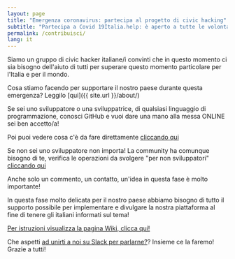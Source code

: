 ```yaml
---
layout: page
title: "Emergenza coronavirus: partecipa al progetto di civic hacking"
subtitle: "Partecipa a Covid 19Italia.help: è aperto a tutte le volontarie e tutti i volontari che desiderano collaborare."
permalink: /contribuisci/
lang: it
---
```


Siamo un gruppo di civic hacker italiane/i convinti che in questo momento ci sia bisogno dell'aiuto di tutti per superare questo momento particolare per l'Italia e per il mondo.

Cosa stiamo facendo per supportare il nostro paese durante questa emergenza? Leggilo [qui]({{ site.url }}/about/)

Se sei uno sviluppatore o una sviluppatrice, di qualsiasi linguaggio di programmazione, conosci GitHub e vuoi dare una mano alla messa ONLINE sei ben accetto/a!

Poi puoi vedere cosa c'è da fare direttamente [cliccando qui](https://github.com/emergenzeHack/covid19italia/issues)

Se non sei uno sviluppatore non importa! La community ha comunque bisogno di te,
verifica le operazioni da svolgere "per non sviluppatori" [cliccando qui](https://github.com/emergenzeHack/covid19italia/issues)

Anche solo un commento, un contatto, un'idea in questa fase è molto importante!

In questa fase molto delicata per il nostro paese abbiamo bisogno di tutto il supporto possibile per implementare e divulgare la nostra piattaforma al fine di tenere gli italiani informati sul tema!

[Per istruzioni visualizza la pagina Wiki, clicca qui!](https://www.covid19italia.help/wiki/)

Che aspetti [ad unirti a noi su Slack per parlarne?](https://join.slack.com/t/covid19peoplehelp/shared_invite/zt-dbg7ctmp-ta7ZYJN5Lvvse1w0eCymMQ)?
Insieme ce la faremo!
Grazie a tutti!
